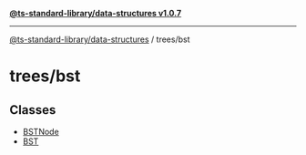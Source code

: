 [**@ts-standard-library/data-structures v1.0.7**](../../README.md)

***

[@ts-standard-library/data-structures](../../modules.md) / trees/bst

# trees/bst

## Classes

- [BSTNode](classes/BSTNode.md)
- [BST](classes/BST.md)
